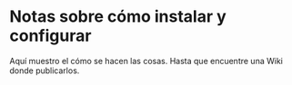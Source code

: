 # Notas sobre cómo instalar y configurar
Aquí muestro el cómo se hacen las cosas.
Hasta que encuentre una Wiki donde publicarlos.
